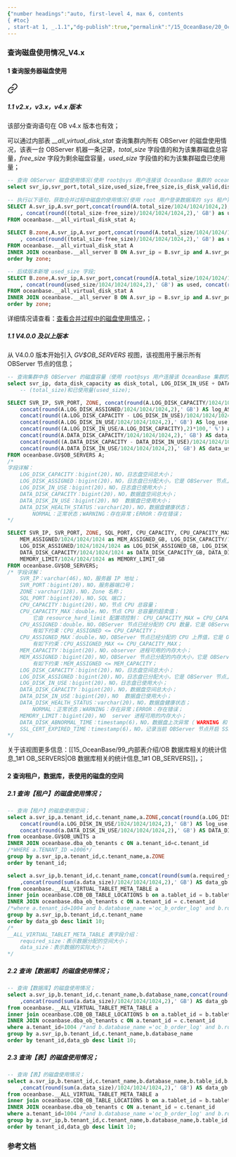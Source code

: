 ```yaml
---
{"number headings":"auto, first-level 4, max 6, contents
{ #toc}
, start-at 1, _.1.1","dg-publish":true,"permalink":"/15_OceanBase/20_OceanBase 常用 Sql 语句/OceanBase 常用查询语句/查询磁盘使用情况_V4.x/","dgPassFrontmatter":true}
---
```




### 查询磁盘使用情况_V4.x
#### 1 查询服务器磁盘使用

<div class="transclusion internal-embed is-loaded"><a class="markdown-embed-link" href="/15-ocean-base/20-ocean-base-sql/ocean-base/v2-x-v3-x/#1-1-v2-x-v3-x-v4-x" aria-label="Open link"><svg xmlns="http://www.w3.org/2000/svg" width="24" height="24" viewBox="0 0 24 24" fill="none" stroke="currentColor" stroke-width="2" stroke-linecap="round" stroke-linejoin="round" class="svg-icon lucide-link"><path d="M10 13a5 5 0 0 0 7.54.54l3-3a5 5 0 0 0-7.07-7.07l-1.72 1.71"></path><path d="M14 11a5 5 0 0 0-7.54-.54l-3 3a5 5 0 0 0 7.07 7.07l1.71-1.71"></path></svg></a><div class="markdown-embed">



##### 1.1 v2.x，v3.x，v4.x 版本  
该部分查询语句在 OB v4.x 版本也有效；
  
可以通过内部表 *\_\_all_virtual_disk_stat* 查询集群内所有 OBServer 的磁盘使用情况，该表一台 OBServer 机器一条记录，*total_size* 字段值的和为该集群磁盘总容量，*free_size* 字段为剩余磁盘容量，*used_size* 字段值的和为该集群磁盘已使用量；  

```sql  
-- 查询 OBServer 磁盘使用情况(使用 root@sys 用户连接该 OceanBase 集群的 oceanbase 数据库)  
select svr_ip,svr_port,total_size,used_size,free_size,is_disk_valid,disk_error_begin_ts FROM oceanbase.__all_virtual_disk_stat;  
  
-- 执行以下语句，获取合并过程中磁盘的使用情况(使用 root 用户登录数据库的 sys 租户)
SELECT A.svr_ip,A.svr_port,concat(round(A.total_size/1024/1024/1024,2),' GB') AS total,concat(round(A.free_size/1024/1024/1024,2),' GB') AS free  
	, concat(round((total_size-free_size)/1024/1024/1024,2),' GB') as used, concat(round(((A.total_size-A.free_size)/A.total_size),2)*100,' %') as used_percent  
FROM oceanbase.__all_virtual_disk_stat A;  
  
SELECT B.zone,A.svr_ip,A.svr_port,concat(round(A.total_size/1024/1024/1024,2),' GB') AS total, concat(round(A.free_size/1024/1024/1024,2),' GB') AS free  
	, concat(round((total_size-free_size)/1024/1024/1024,2),' GB') as used, concat(round(((A.total_size-A.free_size)/A.total_size),2)*100,' %') as used_percent  
FROM oceanbase.__all_virtual_disk_stat A  
INNER JOIN oceanbase.__all_server B ON A.svr_ip = B.svr_ip and A.svr_port = B.svr_port  
order by zone;  

-- 后续版本新增 used_size 字段;  
SELECT B.zone,A.svr_ip,A.svr_port,concat(round(A.total_size/1024/1024/1024,2),' GB') AS total, concat(round(A.free_size/1024/1024/1024,2),' GB') AS free  
	, concat(round(used_size/1024/1024/1024,2),' GB') as used, concat(round((A.used_size/A.total_size),2)*100,' %') as used_percent  
FROM oceanbase.__all_virtual_disk_stat A  
INNER JOIN oceanbase.__all_server B ON A.svr_ip = B.svr_ip and A.svr_port = B.svr_port  
order by zone;  
```  

详细情况请查看：[查看合并过程中的磁盘使用情况](https://www.oceanbase.com/docs/enterprise-oceanbase-database-cn-10000000000357885)，；  
  


</div></div>



##### 1.1 V4.0.0 及以上版本  
从 V4.0.0 版本开始引入 *GV\$OB_SERVERS* 视图，该视图用于展示所有 OBServer 节点的信息；

```sql
-- 查询集群中各 OBServer 的磁盘容量（使用 root@sys 用户连接该 OceanBase 集群的 oceanbase 数据库）
select svr_ip, data_disk_capacity as disk_total, LOG_DISK_IN_USE + DATA_DISK_IN_USE as used_size from GV$OB_SERVERS;  
	-- (total_size)和已使用量(used_size); 

SELECT SVR_IP, SVR_PORT, ZONE, concat(round(A.LOG_DISK_CAPACITY/1024/1024/1024,2),' GB') AS log_total,
	concat(round(A.LOG_DISK_ASSIGNED/1024/1024/1024,2),' GB') AS log_ASSIGNED,
	concat(round((A.LOG_DISK_CAPACITY - LOG_DISK_IN_USE)/1024/1024/1024,2),' GB') AS log_free,
	concat(round(A.LOG_DISK_IN_USE/1024/1024/1024,2),' GB') AS log_use, 
	concat(round((A.LOG_DISK_IN_USE/A.LOG_DISK_CAPACITY),2)*100,' %') as used_percent,
	concat(round(A.DATA_DISK_CAPACITY/1024/1024/1024,2),' GB') AS data_total,  
	concat(round((A.DATA_DISK_CAPACITY - DATA_DISK_IN_USE)/1024/1024/1024,2),' GB') AS data_free,
	concat(round(A.DATA_DISK_IN_USE/1024/1024/1024,2),' GB') AS data_use, concat(round((A.DATA_DISK_IN_USE/A.DATA_DISK_CAPACITY),2)*100,' %') as used_percent  
FROM oceanbase.GV$OB_SERVERS A;
/*
字段详解：
	LOG_DISK_CAPACITY：bigint(20)，NO，日志盘空间总大小；
	LOG_DISK_ASSIGNED：bigint(20)，NO，日志盘已分配大小，它是 OBServer 节点上所有 Unit 的 MAX_DISK_SIZE 规格总和；
	LOG_DISK_IN_USE：bigint(20)，NO，日志盘已使用大小；
	DATA_DISK_CAPACITY：bigint(20)，NO，数据盘空间总大小；
	DATA_DISK_IN_USE：bigint(20)，NO	数据盘已使用大小；
	DATA_DISK_HEALTH_STATUS：varchar(20)，NO，数据盘健康状态；
		NORMAL：正常状态；WARNING：存在异常；ERROR：存在错误；
*/

SELECT SVR_IP, SVR_PORT, ZONE, SQL_PORT, CPU_CAPACITY, CPU_CAPACITY_MAX, CPU_ASSIGNED, CPU_ASSIGNED_MAX, MEM_CAPACITY/1024/1024/1024 as MEM_CAPACITY_GB, 
	MEM_ASSIGNED/1024/1024/1024 as MEM_ASSIGNED_GB, LOG_DISK_CAPACITY/1024/1024/1024 as LOG_DISK_CAPACITY_GB, 
	LOG_DISK_ASSIGNED/1024/1024/1024 as LOG_DISK_ASSIGNED_GB, LOG_DISK_IN_USE/1024/1024/1024 as LOG_DISK_IN_USE_GB,  
	DATA_DISK_CAPACITY/1024/1024/1024 as DATA_DISK_CAPACITY_GB, DATA_DISK_IN_USE/1024/1024/1024 as DATA_DISK_IN_USE_GB, DATA_DISK_HEALTH_STATUS,  
	MEMORY_LIMIT/1024/1024/1024 as MEMORY_LIMIT_GB  
FROM oceanbase.GV$OB_SERVERS;  
/* 字段详解：
	SVR_IP：varchar(46)，NO，服务器 IP 地址；
	SVR_PORT：bigint(20)，NO，服务器端口号；
	ZONE：varchar(128)，NO，Zone 名称；
	SQL_PORT：bigint(20)，NO，SQL 端口；
	CPU_CAPACITY：bigint(20)，NO，节点 CPU 总容量；
	CPU_CAPACITY_MAX：double，NO，节点 CPU 总容量的超卖值；
		它由 resource_hard_limit 配置项控制： CPU_CAPACITY_MAX = CPU_CAPACITY * resource_hard_limit；
	CPU_ASSIGNED：double，NO，OBServer 节点已经分配的 CPU 数量，它是 OBServer 节点上所有 Unit 的 MIN_CPU 规格总和；
		有如下约束：CPU_ASSIGNED <= CPU_CAPACITY；
	CPU_ASSIGNED_MAX：double，NO，OBServer 节点已经分配的 CPU 上界值，它是 OBServer 节点上所有 Unit 的 MAX_CPU 规格总和；
		有如下约束：CPU_ASSIGNED_MAX <= CPU_CAPACITY_MAX；
	MEM_CAPACITY：bigint(20)，NO，observer 进程可用的内存大小；
	MEM_ASSIGNED：bigint(20)，NO，OBServer 节点已分配的内存大小，它是 OBServer 节点上所有 Unit 的 MEMORY_SIZE 规格总和；
		有如下约束：MEM_ASSIGNED <= MEM_CAPACITY；
	LOG_DISK_CAPACITY：bigint(20)，NO，日志盘空间总大小；
	LOG_DISK_ASSIGNED：bigint(20)，NO，日志盘已分配大小，它是 OBServer 节点上所有 Unit 的 MAX_DISK_SIZE 规格总和；
	LOG_DISK_IN_USE：bigint(20)，NO，日志盘已使用大小；
	DATA_DISK_CAPACITY：bigint(20)，NO，数据盘空间总大小；
	DATA_DISK_IN_USE：bigint(20)，NO	数据盘已使用大小；
	DATA_DISK_HEALTH_STATUS：varchar(20)，NO，数据盘健康状态；
		NORMAL：正常状态；WARNING：存在异常；ERROR：存在错误；
	MEMORY_LIMIT：bigint(20)，NO	server 进程可用的内存大小；
	DATA_DISK_ABNORMAL_TIME：timestamp(6)，NO，数据盘上次异常（ WARNING 和 ERROR 状态）时间；
	SSL_CERT_EXPIRED_TIME：timestamp(6)，NO，记录当前 OBServer 节点开启 SSL 时，当前 OBServer 节点使用的 SSL 证书过期时间以及 utc 时间，单位为微秒；
*/
```
关于该视图更多信息：[[15_OceanBase/99_内部表介绍/OB 数据库相关的统计信息_1#1 OB_SERVERS\|OB 数据库相关的统计信息_1#1 OB_SERVERS]]，；

#### 2 查询租户，数据库，表使用的磁盘的空间

##### 2.1 查询【租户】的磁盘使用情况；
```sql
-- 查询【租户】的磁盘使用空间；
select a.svr_ip,a.tenant_id,c.tenant_name,a.ZONE,concat(round(a.LOG_DISK_SIZE/1024/1024/1024,2),' GB') AS log_,  
	concat(round(a.LOG_DISK_IN_USE/1024/1024/1024,2),' GB') AS log_use,  
	concat(round(a.DATA_DISK_IN_USE/1024/1024/1024,2),' GB') AS DATA_DISK_IN_USE  
from oceanbase.GV$OB_UNITS a  
INNER JOIN oceanbase.dba_ob_tenants c ON a.tenant_id=c.tenant_id  
/*WHERE a.TENANT_ID =1006*/  
group by a.svr_ip,a.tenant_id,c.tenant_name,a.ZONE
order by tenant_id;

select a.svr_ip,b.tenant_id,c.tenant_name,concat(round(sum(a.required_size)/1024/1024/1024,2),' GB') AS required_gb  
	,concat(round(sum(a.data_size)/1024/1024/1024,2),' GB') AS data_gb  
from oceanbase.__ALL_VIRTUAL_TABLET_META_TABLE a  
inner join oceanbase.CDB_OB_TABLE_LOCATIONS b on a.tablet_id = b.tablet_id and a.tenant_id = b.tenant_id  
INNER JOIN oceanbase.dba_ob_tenants c ON a.tenant_id = c.tenant_id  
/*where a.tenant_id=1004 and b.database_name ='oc_b_order_log' and b.role='leader'*/  
group by a.svr_ip,b.tenant_id,c.tenant_name  
order by data_gb desc limit 10;
/* 
__ALL_VIRTUAL_TABLET_META_TABLE 表字段介绍：
	required_size：表示数据分配的空间大小；
	data_size：表示数据的实际大小；
*/
```


##### 2.2 查询【数据库】的磁盘使用情况；
```sql
-- 查询【数据库】的磁盘使用情况；
select a.svr_ip,b.tenant_id,c.tenant_name,b.database_name,concat(round(sum(a.required_size)/1024/1024/1024,2),' GB') AS required_size  
	,concat(round(sum(a.data_size)/1024/1024/1024,2),' GB') AS data_gb  
from oceanbase.__ALL_VIRTUAL_TABLET_META_TABLE a  
inner join oceanbase.CDB_OB_TABLE_LOCATIONS b on a.tablet_id = b.tablet_id and a.tenant_id = b.tenant_id  
INNER JOIN oceanbase.dba_ob_tenants c ON a.tenant_id = c.tenant_id  
where a.tenant_id=1004 /*and b.database_name ='oc_b_order_log' and b.role='leader'*/  
group by a.svr_ip,b.tenant_id,c.tenant_name,b.database_name  
order by tenant_id,data_gb desc limit 10;  
```

##### 2.3 查询【表】的磁盘使用情况；
```sql
-- 查询【表】的磁盘使用情况；
select a.svr_ip,b.tenant_id,c.tenant_name,b.database_name,b.table_id,b.table_name,concat(round(sum(a.required_size)/1024/1024/1024,2),' GB') AS required_size
	,concat(round(sum(a.data_size)/1024/1024/1024,2),' GB') AS data_gb  
from oceanbase.__ALL_VIRTUAL_TABLET_META_TABLE a  
inner join oceanbase.CDB_OB_TABLE_LOCATIONS b on a.tablet_id = b.tablet_id  
INNER JOIN oceanbase.dba_ob_tenants c ON a.tenant_id = c.tenant_id  
where a.tenant_id=1004 /*and b.database_name ='oc_b_order_log' and b.role='leader'*/  
group by a.svr_ip,b.tenant_id,c.tenant_name,b.database_name,b.table_id,b.table_name  
order by tenant_id,data_gb desc limit 10;
```


### 参考文档



